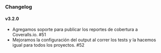 ### Changelog

#### v3.2.0
- Agregamos soporte para publicar los reportes de cobertura a Coveralls.io. #51
- Mejoramos la configuración del output al correr los tests y la hacemos igual para todos los proyectos. #52